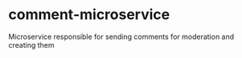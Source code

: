 # comment-microservice
Microservice responsible for sending comments for moderation and creating them

